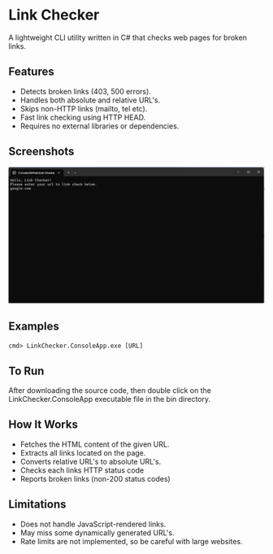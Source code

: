 # Link Checker
A lightweight CLI utility written in C# that checks web pages for broken links.

## Features
- Detects broken links (403, 500 errors).
- Handles both absolute and relative URL's.
- Skips non-HTTP links (mailto, tel etc).
- Fast link checking using HTTP HEAD.
- Requires no external libraries or dependencies.

## Screenshots 
![Link Checker Screenshot](Media/Screenshots/Link-Checker-A.png)

## Examples
```
cmd> LinkChecker.ConsoleApp.exe [URL]
```

## To Run
After downloading the source code, then double click on the LinkChecker.ConsoleApp executable file in the bin directory.

## How It Works
- Fetches the HTML content of the given URL.
- Extracts all links located on the page.
- Converts relative URL's to absolute URL's.
- Checks each links HTTP status code
- Reports broken links (non-200 status codes)

## Limitations
- Does not handle JavaScript-rendered links.
- May miss some dynamically generated URL's.
- Rate limits are not implemented, so be careful with large websites.
